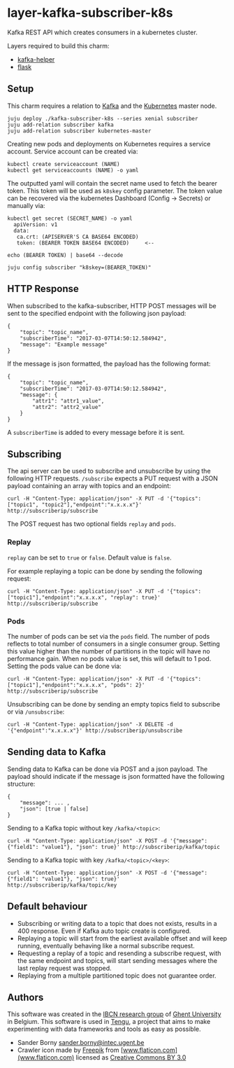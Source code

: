 
# layer-kafka-subscriber-k8s

Kafka REST API which creates consumers in a kubernetes cluster. 

Layers required to build this charm: 
 - [kafka-helper](https://github.com/tengu-team/layer-kafka-helper)
 - [flask](https://github.com/tengu-team/layer-flask)
 
 ## Setup
 
 This charm requires a relation to [Kafka](https://jujucharms.com/kafka/) and the [Kubernetes](https://jujucharms.com/canonical-kubernetes/) master node. 
 ```
 juju deploy ./kafka-subscriber-k8s --series xenial subscriber
 juju add-relation subscriber kafka
 juju add-relation subscriber kubernetes-master
 ```
 Creating new pods and deployments on Kubernetes requires a service account.
 Service account can be created via:
 ```
 kubectl create serviceaccount (NAME)
 kubectl get serviceaccounts (NAME) -o yaml
 ```
 The outputted yaml will contain the secret name used to fetch the bearer token. This token will be used as `k8skey` config parameter. The token value can be recovered via the kubernetes Dashboard (Config -> Secrets) or manually via:
 ```
 kubectl get secret (SECRET_NAME) -o yaml
   apiVersion: v1
   data:
    ca.crt: (APISERVER'S CA BASE64 ENCODED)
    token: (BEARER TOKEN BASE64 ENCODED)     <-- 
    
 echo (BEARER TOKEN) | base64 --decode
 
 juju config subscriber "k8skey=(BEARER_TOKEN)"
 ```
 
## HTTP Response
When subscribed to the kafka-subscriber, HTTP POST messages will be sent to the specified endpoint with the following json payload:

```
{
	"topic": "topic_name",
	"subscriberTime": "2017-03-07T14:50:12.584942",
	"message": "Example message"
}
```
If the message is json formatted, the payload has the following format:
```
{
	"topic": "topic_name",
	"subscriberTime": "2017-03-07T14:50:12.584942",
	"message": {
		"attr1": "attr1_value",
		"attr2": "attr2_value"
	}
}
```
 A `subscriberTime` is added to every message before it is sent.
 
## Subscribing
The api server can be used to subscribe and unsubscribe by using the following HTTP requests.
`/subscribe` expects a PUT request with a JSON payload containing an array with topics and an endpoint:
```
curl -H "Content-Type: application/json" -X PUT -d '{"topics":["topic1", "topic2"],"endpoint":"x.x.x.x"}' http://subscriberip/subscribe
```
The POST request has two optional fields `replay` and `pods`.
### Replay
`replay` can be set to `true` or `false`. Default value is `false`.

For example replaying a topic can be done by sending the following request:
```
curl -H "Content-Type: application/json" -X PUT -d '{"topics":["topic1"],"endpoint":"x.x.x.x", "replay": true}' http://subscriberip/subscribe
```
### Pods
The number of pods can be set via the `pods` field. The number of pods reflects to total number of consumers in a single consumer group. Setting this value higher than the number of partitions in the topic will have no performance gain. When no pods value is set, this will default to 1 pod. Setting the pods value can be done via:
```
curl -H "Content-Type: application/json" -X PUT -d '{"topics":["topic1"],"endpoint":"x.x.x.x", "pods": 2}' http://subscriberip/subscribe
```
Unsubscribing can be done by sending an empty topics field to subscribe or via `/unsubscribe`:
```
curl -H "Content-Type: application/json" -X DELETE -d '{"endpoint":"x.x.x.x"}' http://subscriberip/unsubscribe
```
## Sending data to Kafka
Sending data to Kafka can be done via POST and a json payload. The payload should indicate if the message is json formatted have the following structure:
```
{
    "message": ... ,
    "json": [true | false]
}
```

Sending to a Kafka topic without key `/kafka/<topic>`:
```
curl -H "Content-Type: application/json" -X POST -d '{"message": {"field1": "value1"}, "json": true}' http://subscriberip/kafka/topic
```
Sending to a Kafka topic with key `/kafka/<topic>/<key>`:
```
curl -H "Content-Type: application/json" -X POST -d '{"message": {"field1": "value1"}, "json": true}' http://subscriberip/kafka/topic/key
```

## Default behaviour
- Subscribing or writing data to a topic that does not exists, results in a 400 response. Even if Kafka auto topic create is configured.
- Replaying a topic will start from the earliest available offset and will keep running, eventually behaving like a normal subscribe request.
- Requesting a replay of a topic and resending a subscribe request, with the same endpoint and topics, will start sending messages where the last replay request was stopped.
- Replaying from a multiple partitioned topic does not guarantee order.

## Authors

This software was created in the [IBCN research group](https://www.ibcn.intec.ugent.be/) of [Ghent University](https://www.ugent.be/en) in Belgium. This software is used in [Tengu](http://tengu.intec.ugent.be), a project that aims to make experimenting with data frameworks and tools as easy as possible.

 - Sander Borny <sander.borny@intec.ugent.be>
 - Crawler icon made by [Freepik](http://www.freepik.com) from [www.flaticon.com](www.flaticon.com) licensed as [Creative Commons BY 3.0](http://creativecommons.org/licenses/by/3.0/)
 
